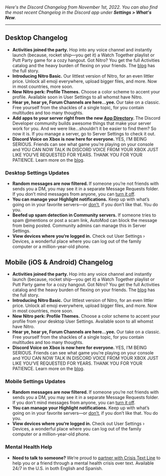 <div class="column-4 w-col w-col-8 w-col-stack">
    <div id="heading-1" class="rich-wrapper">
        <div class="blog-post-content w-richtext">
            <p><em>Here's the Discord Changelog from November 1st, 2022. You can also find the most recent Changelog in the Discord app under </em><strong><em>Settings &gt; What's New</em></strong><em>.</em></p>
            <div class="w-embed">
                <hr class="hr-style">
            </div>
            <h2>Desktop Changelog</h2>
            <ul role="list">
                <li>‍<strong>Activities joined the party.</strong> Hop into any voice channel and instantly launch (because, rocket ship—you get it) a Watch Together playlist or Putt Party game for a cozy hangout. Got Nitro? You get the full Activities catalog and the heavy burden of flexing on your friends. The <a href="https://discord.com/blog/server-activities-games-voice-watch-together">blog</a> has the full story. <strong>‍</strong></li>
                <li><strong>Introducing Nitro Basic.</strong> Our littlest version of Nitro, for an even littler price. Unlock all emoji everywhere, upload bigger files, and more. Now in most countries, more soon.<strong>‍</strong></li>
                <li><strong>New Nitro perk: Profile Themes.</strong> Choose a color scheme to accent your profile. Available soon in User Settings to all whomst have Nitro.<strong>‍</strong></li>
                <li><strong>Hear ye, hear ye, Forum Channels are here…yee. </strong>Our take on a classic. Free yourself from the shackles of a single topic, for you contain multitudes and too many thoughts.<strong>‍</strong></li>
                <li><strong>Add apps to your server right from the new </strong><a href="https://discord.com/blog/app-directory-is-here-mods-and-admins"><strong>App Directory</strong></a><strong>. </strong>The Discord Developer community builds awesome things that make your server work for you. And we were like…shouldn’t it be easier to find them? So now it is. If you manage a server, go to Server Settings to check it out.<strong>‍</strong></li>
                <li><strong>Discord Voice on Xbox is now here for everyone. </strong>YES, I’M BEING SERIOUS. Friends can see what game you’re playing on your console and YOU CAN NOW TALK IN DISCORD VOICE FROM YOUR XBOX JUST LIKE YOU’VE REQUESTED FOR YEARS. THANK YOU FOR YOUR PATIENCE. Learn more on the <a href="https://dis.gd/xbox-voice">blog</a>.</li>
            </ul>
            <h3>Desktop Settings Updates<br></h3>
            <ul role="list">
                <li>‍<strong>Random messages are now filtered. </strong>If someone you’re not friends with sends you a DM, you may see it in a separate Message Requests folder. If you don’t mind messages from anyone, you can <a href="https://support.discord.com/hc/en-us/articles/7924992471191-Message-Requests">turn it off</a>.<strong>‍</strong></li>
                <li><strong>You can manage your Highlight notifications.</strong> Keep up with what’s going on in your favorite servers—or <a href="https://support.discord.com/hc/articles/5304469213079-Highlights-Notifications">don’t</a>, if you don’t like that. You do you.<strong>‍</strong></li>
                <li><strong>Beefed up spam detection in Community servers.</strong> If someone tries to spam @mentions or post a scam link, AutoMod can block the message from being posted. Community admins can manage this in Server Settings.<strong>‍</strong></li>
                <li><strong>View devices where you‘re logged in.</strong> Check out User Settings › Devices, a wonderful place where you can log out of the family computer or a million-year-old phone.</li>
            </ul>
        </div>
    </div>
    <div class="btn-wrapper w-condition-invisible"><a href="#" class="btn-blog w-dyn-bind-empty w-button"></a></div>
    <div id="heading-2" class="rich-wrapper">
        <div class="blog-post-content w-richtext">
            <h2>Mobile (iOS &amp; Android) Changelog</h2>
            <ul role="list">
                <li>‍<strong>Activities joined the party. </strong>Hop into any voice channel and instantly launch (because, rocket ship—you get it) a Watch Together playlist or Putt Party game for a cozy hangout. Got Nitro? You get the full Activities catalog and the heavy burden of flexing on your friends. The <a href="https://discord.com/blog/server-activities-games-voice-watch-together">blog</a> has the full story. <strong>‍</strong></li>
                <li><strong>Introducing Nitro Basic.</strong> Our littlest version of Nitro, for an even littler price. Unlock all emoji everywhere, upload bigger files, and more. Now in most countries, more soon.<strong>‍</strong></li>
                <li><strong>New Nitro perk: Profile Themes.</strong> Choose a color scheme to accent your profile from your desktop User Settings. Available soon to all whomst have Nitro.<strong>‍</strong></li>
                <li><strong>Hear ye, hear ye, Forum Channels are here…yee.</strong> Our take on a classic. Free yourself from the shackles of a single topic, for you contain multitudes and too many thoughts.<strong>‍</strong></li>
                <li><strong>Discord Voice on Xbox is now here for everyone. </strong>YES, I’M BEING SERIOUS. Friends can see what game you’re playing on your console and YOU CAN NOW TALK IN DISCORD VOICE FROM YOUR XBOX JUST LIKE YOU’VE REQUESTED FOR YEARS. THANK YOU FOR YOUR PATIENCE. Learn more on the <a href="https://dis.gd/xbox-voice">blog</a>.</li>
            </ul>
            <h3>Mobile Settings Updates</h3>
            <ul role="list">
                <li>‍<strong>Random messages are now filtered. </strong>If someone you’re not friends with sends you a DM, you may see it in a separate Message Requests folder. If you don’t mind messages from anyone, you can <a href="https://support.discord.com/hc/en-us/articles/7924992471191-M">turn it off</a>.<strong>‍</strong></li>
                <li><strong>You can manage your Highlight notifications.</strong> Keep up with what’s going on in your favorite servers—or <a href="https://support.discord.com/hc/articles/5304469213079-Highlights-Notifications">don’t</a>, if you don’t like that. You do you.<strong>‍</strong></li>
                <li><strong>View devices where you‘re logged in. </strong>Check out User Settings › Devices, a wonderful place where you can log out of the family computer or a million-year-old phone.</li>
            </ul>
            <h3>Mental Health Help<br></h3>
            <ul role="list">
                <li>‍<strong>Need to talk to someone? </strong>We’re proud to <a href="https://discord.com/blog/an-update-on-our-mental-health-belonging-work">partner with Crisis Text Line</a> to help you or a friend through a mental health crisis over text. Available 24/7 in the U.S. in both English and Spanish.</li>
            </ul>
        </div>
    </div>
    <div id="heading-3" class="rich-wrapper">
        <div class="blog-post-content w-dyn-bind-empty w-richtext"></div>
    </div>
    <div id="heading-4" class="rich-wrapper">
        <div class="blog-post-content w-dyn-bind-empty w-richtext"></div>
    </div>
    <div id="heading-5" class="rich-wrapper">
        <div class="blog-post-content w-dyn-bind-empty w-richtext"></div>
    </div>
    <div id="heading-6" class="rich-wrapper">
        <div class="blog-post-content w-dyn-bind-empty w-richtext"></div>
    </div>
    <div id="heading-7" class="rich-wrapper">
        <div class="blog-post-content w-dyn-bind-empty w-richtext"></div>
    </div>
    <div id="heading-8" class="rich-wrapper">
        <div class="blog-post-content w-dyn-bind-empty w-richtext"></div>
    </div>
    <div id="heading-9" class="rich-wrapper">
        <div class="blog-post-content w-dyn-bind-empty w-richtext"></div>
    </div>
    <div id="heading-10" class="rich-wrapper">
        <div class="blog-post-content w-dyn-bind-empty w-richtext"></div>
    </div>
</div>